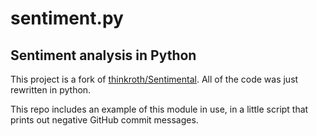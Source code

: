 sentiment.py
============

## Sentiment analysis in Python

This project is a fork of [thinkroth/Sentimental](https://github.com/thinkroth/Sentimental). All of the code was just rewritten in python.

This repo includes an example of this module in use, in a little script that prints out negative GitHub commit messages.
